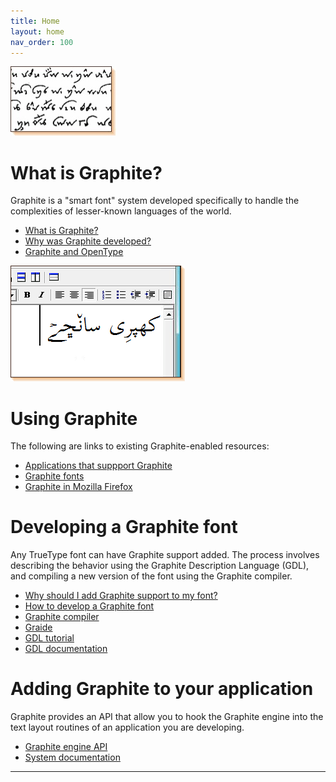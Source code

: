 ```yaml
---
title: Home
layout: home
nav_order: 100
---
```


![Caption?](assets/images/Gr_home_topic_1.jpg)

# What is Graphite?

Graphite is a "smart font" system developed specifically to handle the complexities of lesser-known languages of the world.

* [What is Graphite?](graphite_about)
* [Why was Graphite developed?](graphite_aboutWhy)
* [Graphite and OpenType](graphite_aboutOT)

![typing a graphite font](assets/images/Gr_home_topic_2.png)

# Using Graphite

The following are links to existing Graphite-enabled resources:

* [Applications that suppport Graphite](graphite_apps)
* [Graphite fonts](graphite_fonts)
* [Graphite in Mozilla Firefox](graphite_firefox)

# Developing a Graphite font

Any TrueType font can have Graphite support added. The process involves describing the behavior using the Graphite Description Language (GDL), and compiling a new version of the font using the Graphite compiler.

* [Why should I add Graphite support to my font?](graphite_about#why-should-i-add-graphite-to-my-font)
* [How to develop a Graphite font](graphite_devFont)
* [Graphite compiler](graphite_devFont#compiler)
* [Graide](graide)
* [GDL tutorial](graphite_devFont#tutorial)
* [GDL documentation](graphite_devFont#fontDev)

# Adding Graphite to your application

Graphite provides an API that allow you to hook the Graphite engine into the text layout routines of an application you are developing.

* [Graphite engine API](graphite_devApp)
* [System documentation](graphite_devApp)



----

[Just the Docs]: https://just-the-docs.github.io/just-the-docs/
[GitHub Pages]: https://docs.github.com/en/pages
[README]: https://github.com/just-the-docs/just-the-docs-template/blob/main/README.md
[Jekyll]: https://jekyllrb.com
[GitHub Pages / Actions workflow]: https://github.blog/changelog/2022-07-27-github-pages-custom-github-actions-workflows-beta/
[use this template]: https://github.com/just-the-docs/just-the-docs-template/generate

